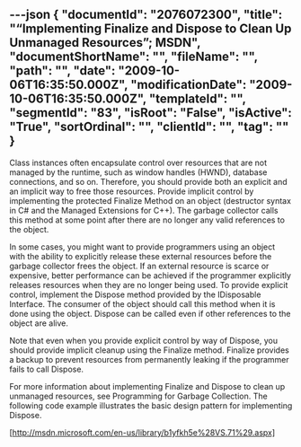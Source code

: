 ---json
{
  "documentId": "2076072300",
  "title": "“Implementing Finalize and Dispose to Clean Up Unmanaged Resources”; MSDN",
  "documentShortName": "",
  "fileName": "",
  "path": "",
  "date": "2009-10-06T16:35:50.000Z",
  "modificationDate": "2009-10-06T16:35:50.000Z",
  "templateId": "",
  "segmentId": "83",
  "isRoot": "False",
  "isActive": "True",
  "sortOrdinal": "",
  "clientId": "",
  "tag": ""
}
---

Class instances often encapsulate control over resources that are not managed by the runtime, such as window handles (HWND), database connections, and so on. Therefore, you should provide both an explicit and an implicit way to free those resources. Provide implicit control by implementing the protected Finalize Method on an object (destructor syntax in C# and the Managed Extensions for C++). The garbage collector calls this method at some point after there are no longer any valid references to the object.

In some cases, you might want to provide programmers using an object with the ability to explicitly release these external resources before the garbage collector frees the object. If an external resource is scarce or expensive, better performance can be achieved if the programmer explicitly releases resources when they are no longer being used. To provide explicit control, implement the Dispose method provided by the IDisposable Interface. The consumer of the object should call this method when it is done using the object. Dispose can be called even if other references to the object are alive.

Note that even when you provide explicit control by way of Dispose, you should provide implicit cleanup using the Finalize method. Finalize provides a backup to prevent resources from permanently leaking if the programmer fails to call Dispose.

For more information about implementing Finalize and Dispose to clean up unmanaged resources, see Programming for Garbage Collection. The following code example illustrates the basic design pattern for implementing Dispose.

[http://msdn.microsoft.com/en-us/library/b1yfkh5e%28VS.71%29.aspx]
